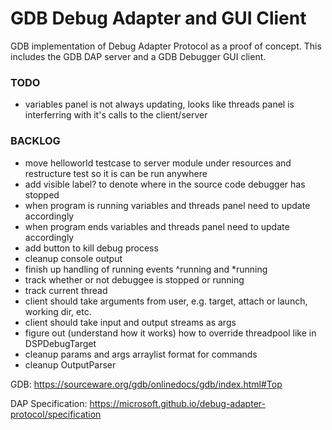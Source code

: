 # GDB Debug Adapter and GUI Client
GDB implementation of Debug Adapter Protocol as a proof of concept. This includes the GDB DAP server and a GDB Debugger GUI client.

### TODO
* variables panel is not always updating, looks like threads panel is interferring with it's calls to the client/server

### BACKLOG
* move helloworld testcase to server module under resources and restructure test so it is can be run anywhere
* add visible label? to denote where in the source code debugger has stopped
* when program is running variables and threads panel need to update accordingly
* when program ends variables and threads panel need to update accordingly
* add button to kill debug process
* cleanup console output
* finish up handling of running events ^running and *running
* track whether or not debuggee is stopped or running
* track current thread
* client should take arguments from user, e.g. target, attach or launch, working dir, etc.
* client should take input and output streams as args
* figure out (understand how it works) how to override threadpool like in DSPDebugTarget
* cleanup params and args arraylist format for commands
* cleanup OutputParser

GDB:
https://sourceware.org/gdb/onlinedocs/gdb/index.html#Top

DAP Specification:
https://microsoft.github.io/debug-adapter-protocol/specification

